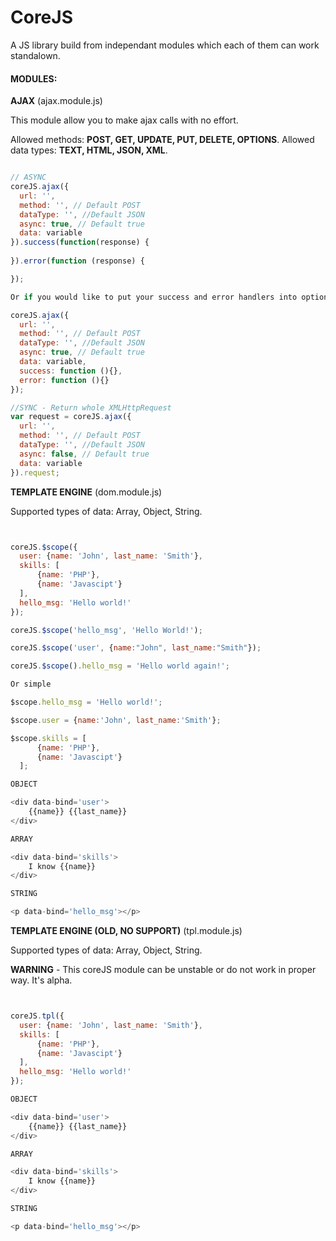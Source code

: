 # CoreJS

  A JS library build from independant modules which each of them can work standalown.

#### MODULES:

  **AJAX** (ajax.module.js)

  This module allow you to make ajax calls with no effort. 

  Allowed methods: **POST, GET, UPDATE, PUT, DELETE, OPTIONS**.
  Allowed data types: **TEXT, HTML, JSON, XML**.
    
  ```js
  
  // ASYNC
  coreJS.ajax({
    url: '',
    method: '', // Default POST
    dataType: '', //Default JSON
    async: true, // Default true
    data: variable
  }).success(function(response) {
    
  }).error(function (response) {
  
  });
  
Or if you would like to put your success and error handlers into options object, now you can do it :-)
  
  coreJS.ajax({
    url: '',
    method: '', // Default POST
    dataType: '', //Default JSON
    async: true, // Default true
    data: variable,
    success: function (){},
    error: function (){}
  });
  
  //SYNC - Return whole XMLHttpRequest
  var request = coreJS.ajax({
    url: '',
    method: '', // Default POST
    dataType: '', //Default JSON
    async: false, // Default true
    data: variable
  }).request;
  ```
  
   **TEMPLATE ENGINE** (dom.module.js)
   
   Supported types of data: Array, Object, String.
    
  ```js
  

  coreJS.$scope({
    user: {name: 'John', last_name: 'Smith'},
    skills: [
        {name: 'PHP'},
        {name: 'Javascipt'}
    ],
    hello_msg: 'Hello world!'
  });
  
  coreJS.$scope('hello_msg', 'Hello World!');
  
  coreJS.$scope('user', {name:"John", last_name:"Smith"});
  
  coreJS.$scope().hello_msg = 'Hello world again!';
  
  Or simple
  
  $scope.hello_msg = 'Hello world!';
  
  $scope.user = {name:'John', last_name:'Smith'};
  
  $scope.skills = [
        {name: 'PHP'},
        {name: 'Javascipt'}
    ];
  
  OBJECT
  
  <div data-bind='user'>
      {{name}} {{last_name}}
  </div>
  
  ARRAY
  
  <div data-bind='skills'>
      I know {{name}}
  </div>
  
  STRING
  
  <p data-bind='hello_msg'></p>
  
  ```
  
   **TEMPLATE ENGINE (OLD, NO SUPPORT)** (tpl.module.js)
   
   Supported types of data: Array, Object, String.
   
   **WARNING** - This coreJS module can be unstable or do not work in proper way. It's alpha.
    
  ```js
  

  coreJS.tpl({
    user: {name: 'John', last_name: 'Smith'},
    skills: [
        {name: 'PHP'},
        {name: 'Javascipt'}
    ],
    hello_msg: 'Hello world!'
  });
  
  OBJECT
  
  <div data-bind='user'>
      {{name}} {{last_name}}
  </div>
  
  ARRAY
  
  <div data-bind='skills'>
      I know {{name}}
  </div>
  
  STRING
  
  <p data-bind='hello_msg'></p>
  
  ```

